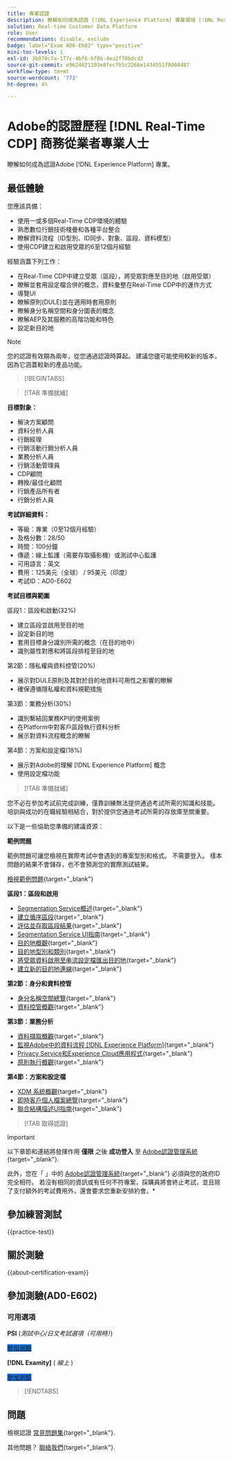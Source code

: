 ```yaml
---
title: 專業認證
description: 瞭解如何成為認證 [!DNL Experience Platform] 專業領域 [!DNL Real-Time Customer Data Platform]
solution: Real-time Customer Data Platform
role: User
recommendations: disable, exclude
badge: label="Exam AD0-E602" type="positive"
mini-toc-levels: 1
exl-id: 3b970c7a-177c-4bf6-bf0b-4ea2f78bdcd2
source-git-commit: e9624821103e8fecfb5c2266e1434551f8008487
workflow-type: tm+mt
source-wordcount: '773'
ht-degree: 4%

---
```


# Adobe的認證歷程 [!DNL Real-Time CDP] 商務從業者專業人士

瞭解如何成為認證Adobe [!DNL Experience Platform] 專業。

## 最低體驗

您應該具備：

* 使用一或多個Real-Time CDP環境的體驗
* 熟悉數位行銷技術棧疊和各種平台整合
* 瞭解資料流程（ID型別、ID同步、對象、區段、資料模型）
* 使用CDP建立和啟用受眾的6至12個月經驗

經驗涵蓋下列工作：

* 在Real-Time CDP中建立受眾（區段），將受眾對應至目的地（啟用受眾）
* 瞭解並套用設定檔合併的概念，資料彙整在Real-Time CDP中的運作方式
* 導覽UI
* 瞭解原則(DULE)並在適用時套用原則
* 瞭解身分名稱空間和身分圖表的概念
* 瞭解AEP及其服務的高階功能和特色
* 設定新目的地

>[!NOTE]
>
>您的認證有效期為兩年，從您通過認證時算起。 建議您儘可能使用較新的版本，因為它涵蓋較新的產品功能。

>[!BEGINTABS]

>[!TAB 準備就緒]

**目標對象：**

* 解決方案顧問
* 資料分析人員
* 行銷經理
* 行銷活動行銷分析人員
* 業務分析人員
* 行銷活動管理員
* CDP顧問
* 轉換/最佳化顧問
* 行銷產品所有者
* 行銷分析人員

**考試詳細資料：**

* 等級：專業（0至12個月經驗）
* 及格分數：28/50
* 時間：100分鐘
* 傳遞：線上監護（需要存取攝影機）或測試中心監護
* 可用語言：英文
* 費用：125美元（全球） / 95美元（印度）
* 考試ID：AD0-E602

**考試目標與範圍**

區段1：區段和啟動(32%)

* 建立區段並啟用至目的地
* 設定新目的地
* 套用目標身分識別所需的概念（在目的地中）
* 識別屬性對應和將區段排程至目的地

第2節：隱私權與資料控管(20%)

* 展示對DULE原則及其對於目的地資料可用性之影響的瞭解
* 確保遵循隱私權和資料規範措施

第3節：業務分析(30%)

* 識別繫結回業務KPI的使用案例
* 在Platform中對客戶區段執行資料分析
* 展示對資料流程概念的瞭解

第4節：方案和設定檔(18%)

* 展示對Adobe的理解 [!DNL Experience Platform] 概念
* 使用設定檔功能

>[!TAB 準備就緒]

您不必在參加考試前完成訓練，僅靠訓練無法提供通過考試所需的知識和技能。 培訓與成功的在職經驗相結合，對於提供您通過考試所需的存放庫至關重要。

以下是一些協助您準備的建議資源：

**範例問題**

範例問題可讓您檢視在實際考試中會遇到的專案型別和格式。 不需要登入。 樣本問題的結果不會儲存，也不會預測您的實際測試結果。

[檢視範例問題](https://scorpion.caveon.com/launchpad/ad3-e602-adobe-real-time-cdp-business-practitioner-professional-sample-questions){target="_blank"}

**區段1：區段和啟用**

* [Segmentation Service概述](https://experienceleague.adobe.com/docs/experience-platform/segmentation/home.html){target="_blank"}
* [建立循序區段](https://experienceleague.adobe.com/docs/platform-learn/tutorials/segments/create-sequential-segments.html){target="_blank"}
* [評估並存取區段結果](https://experienceleague.adobe.com/docs/experience-platform/segmentation/tutorials/evaluate-a-segment.html){target="_blank"}
* [Segmentation Service UI指南](https://experienceleague.adobe.com/docs/experience-platform/segmentation/ui/overview.html#scheduled-segmentation){target="_blank"}
* [目的地概觀](https://experienceleague.adobe.com/docs/experience-platform/destinations/home.html?lang=zh-Hant){target="_blank"}
* [目的地型別和類別](https://experienceleague.adobe.com/docs/experience-platform/destinations/destination-types.html){target="_blank"}
* [將受眾資料啟用至串流設定檔匯出目的地](https://experienceleague.adobe.com/docs/experience-platform/destinations/ui/activate/activate-streaming-profile-destinations.html){target="_blank"}
* [建立新的目的地連線](https://experienceleague.adobe.com/docs/experience-platform/destinations/ui/connect-destination.html){target="_blank"}

**第2節：身分和資料控管**

* [身分名稱空間總覽](https://experienceleague.adobe.com/docs/experience-platform/identity/namespaces.html?lang=zh-Hant){target="_blank"}
* [資料控管概觀](https://experienceleague.adobe.com/docs/experience-platform/data-governance/home.html?lang=zh-Hant){target="_blank"}

**第3節：業務分析**

* [資料擷取概觀](https://experienceleague.adobe.com/docs/experience-platform/ingestion/home.html?lang=zh-Hant){target="_blank"}
* [監視Adobe中的資料流程 [!DNL Experience Platform]](https://experienceleague.adobe.com/docs/platform-learn/tutorials/monitoring/data-monitoring.html){target="_blank"}
* [Privacy Service和Experience Cloud應用程式](https://experienceleague.adobe.com/docs/experience-platform/privacy/experience-cloud-apps.html){target="_blank"}
* [原則執行概觀](https://experienceleague.adobe.com/docs/experience-platform/data-governance/enforcement/overview.html){target="_blank"}

**第4節：方案和設定檔**

* [XDM 系統概觀](https://experienceleague.adobe.com/docs/experience-platform/xdm/home.html?lang=zh-Hant){target="_blank"}
* [即時客戶個人檔案總覽](https://experienceleague.adobe.com/docs/experience-platform/rtcdp/profile/profile-overview.html){target="_blank"}
* [聯合結構描述UI指南](https://experienceleague.adobe.com/docs/experience-platform/profile/union-schemas/union-schema.html){target="_blank"}

>[!TAB 取得認證]

>[!IMPORTANT]
>
>以下章節和連結將發揮作用 **僅限**  之後 **成功登入** 至 [Adobe認證管理系統](https://www.certmetrics.com/adobe){target="_blank"}.
>
>此外，您在「 」中的 [Adobe認證管理系統](https://www.certmetrics.com/adobe){target="_blank"} 必須與您的政府ID完全相符。 若沒有相同的資訊或有任何不符專案，採購員將會終止考試，並且除了支付額外的考試費用外，還會要求您重新安排約會。*

## 參加練習測試

{{practice-test}}

## 關於測驗

{{about-certification-exam}}

## 參加測驗(AD0-E602)

### 可用選項

**PSI** (*測試中心/日文考試選項（可用時）*)

<a href="https://www.certmetrics.com/adobe/candidate/psi_sso_adobe.aspx?redir=yes&amp;ec=AD0-E602" target="_blank" class="spectrum-Button spectrum-Button--fill spectrum-Button--accent spectrum-Button--sizeM is-margin-bottom-big-big at-element-click-tracking" style="background-color:#1473E6">

<span class="spectrum-Button-label has-no-wrap">
   參加測驗
</span>
</a>

**[!DNL Examity]** ( *線上* )

<a href="https://www.certmetrics.com/adobe/candidate/examity_sso.aspx?eid=AD0-E602" target="_blank" class="spectrum-Button spectrum-Button--fill spectrum-Button--accent spectrum-Button--sizeM is-margin-bottom-big-big at-element-click-tracking" style="background-color:#1473E6">

<span class="spectrum-Button-label has-no-wrap">
   參加測驗
</span>
</a>

>[!ENDTABS]

## 問題

檢視認證 [常見問題集](https://experienceleague.adobe.com/docs/certification/certification/faq.html){target="_blank"}.

其他問題？ [聯絡我們](mailto:certif@adobe.com){target="_blank"}.
